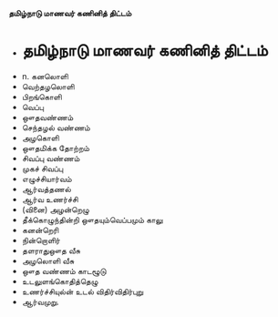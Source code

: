 **தமிழ்நாடு மாணவர் கணினித் திட்டம்**
- # தமிழ்நாடு மாணவர் கணினித் திட்டம்
- n. கனலொளி
- வெற்தழலொளி
- பிறங்கொளி
- வெப்பு
- ஔதவண்ணம்
- செந்தழல் வண்ணம்
- அழகொளி
- ஔதமிக்க தோற்றம்
- சிவப்பு வண்ணம்
- முகச் சிவப்பு
- எழுச்சியார்வம்
- ஆர்வத்தணல்
- ஆர்வ உணர்ச்சி
- (வினை) அழன்றெழு
- தீக்கொழுந்தின்றி ஔதயும்வெப்பமும் காலு
- கனன்றெரி
- நின்றொளிர்
- தளராதுஔத வீசு
- அழலொளி வீசு
- ஔத வண்ணம் காடழூடு
- உடலுளங்கொதித்தெழு
- உணர்ச்சியுல்ன் உடல் விதிர்விதிர்புறு
- ஆர்வமுறு.

